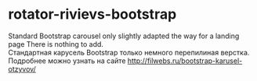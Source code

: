 # rotator-rivievs-bootstrap
Standard Bootstrap carousel only slightly adapted the way for a landing page
There is nothing to add.<br/>
Стандартная карусель Bootstrap только немного перепилиная верстка. 
Подробнее можно узнать на сайте http://filwebs.ru/bootstrap-karusel-otzyvov/
